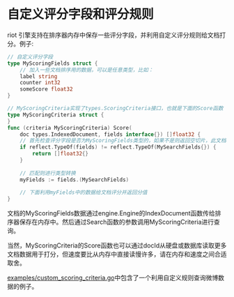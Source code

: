 自定义评分字段和评分规则
===

riot 引擎支持在排序器内存中保存一些评分字段，并利用自定义评分规则给文档打分。例子:

```go
// 自定义评分字段
type MyScoringFields struct {
	// 加入一些文档排序用的数据，可以是任意类型，比如：
	label string
	counter int32
	someScore float32
}

// MyScoringCriteria实现了types.ScoringCriteria接口，也就是下面的Score函数
type MyScoringCriteria struct {
}
func (criteria MyScoringCriteria) Score(
	doc types.IndexedDocument, fields interface{}) []float32 {
	// 首先检查评分字段是否为MyScoringFields类型的，如果不是则返回空切片，此文档将从结果中剔除
	if reflect.TypeOf(fields) != reflect.TypeOf(MySearchFields{}) {
		return []float32{}
	}
	
	// 匹配则进行类型转换
	myFields := fields.(MySearchFields)
	
	// 下面利用myFields中的数据给文档评分并返回分值
}
```

文档的MyScoringFields数据通过engine.Engine的IndexDocument函数传给排序器保存在内存中。然后通过Search函数的参数调用MyScoringCriteria进行查询。

当然，MyScoringCriteria的Score函数也可以通过docId从硬盘或数据库读取更多文档数据用于打分，但速度要比从内存中直接读慢许多，请在内存和速度之间合适取舍。

[examples/custom_scoring_criteria.go](/examples/custom_scoring_criteria.go)中包含了一个利用自定义规则查询微博数据的例子。
